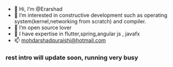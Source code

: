 - 👋 Hi, I’m @Erarshad
- 👀 I’m interested in constructive development such as operating system(kernel,networking from scratch) and compiler.
- 🌱 I’m open source lover
- 💞️ I have expertise in flutter,spring,angular js , javafx
- 📫 mohdarshadquraishi@hotmail.com

### rest intro will update soon, running very busy

<!---
Erarshad/Erarshad is a ✨ special ✨ repository because its `README.md` (this file) appears on your GitHub profile.
You can click the Preview link to take a look at your changes.
--->

